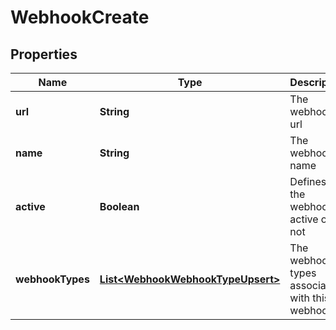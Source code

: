 

# WebhookCreate


## Properties

Name | Type | Description | Notes
------------ | ------------- | ------------- | -------------
**url** | **String** | The webhook&#39;s url | 
**name** | **String** | The webhook&#39;s name | 
**active** | **Boolean** | Defines if the webhook is active or not | 
**webhookTypes** | [**List&lt;WebhookWebhookTypeUpsert&gt;**](WebhookWebhookTypeUpsert.md) | The webhook types associated with this webhook | 



